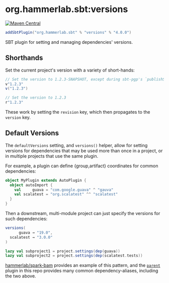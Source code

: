 # org.hammerlab.sbt:versions

[![Maven Central](https://img.shields.io/badge/maven%20central-4.0.0-green.svg)](http://search.maven.org/#search%7Cga%7C1%7Cg%3A%22org.hammerlab.sbt%22%20a%3A%versions%22)

```scala
addSbtPlugin("org.hammerlab.sbt" % "versions" % "4.0.0")
```

SBT plugin for setting and managing dependencies' versions.

## Shorthands

Set the current project's version with a variety of short-hands:

```scala
// Set the version to 1.2.3-SNAPSHOT, except during sbt-pgp's `publishSigned` task, where it will be "1.2.3"
v"1.2.3"
v("1.2.3")

// Set the version to 1.2.3
r"1.2.3"
```

These work by setting the `revision` key, which then propagates to the `version` key.

## Default Versions

The `defaultVersions` setting, and `versions()` helper, allow for setting versions for dependencies that may be used more than once in a project, or in multiple projects that use the same plugin.

For example, a plugin can define {group,artifact} coordinates for common dependencies:

```scala
object MyPlugin extends AutoPlugin {
  object autoImport {
    val     guava = "com.google.guava" ^ "gauva"
    val scalatest = "org.scalatest" ^^ "scalatest"
  }
}
```

Then a downstream, multi-module project can just specify the versions for such dependencies:

```scala
versions(
      guava → "19.0",
  scalatest → "3.0.0"
)

lazy val subproject1 = project.settings(dep(guava))
lazy val subproject2 = project.settings(dep(scalatest.tests))
```

[hammerlab/spark-bam](https://github.com/hammerlab/spark-bam) provides an example of this pattern, and the [`parent`](../parent) plugin in this repo provides many common dependency-aliases, including the two above.

